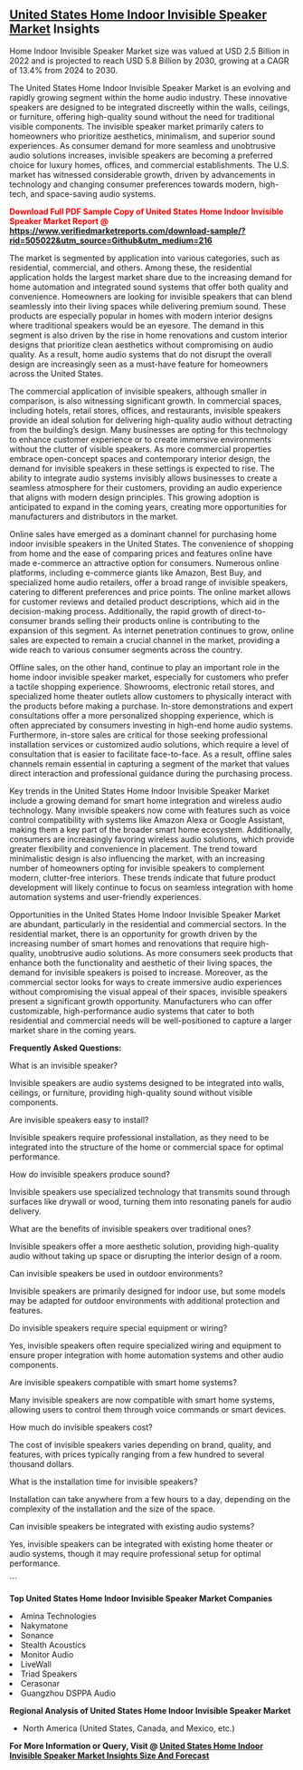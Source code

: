 <h2><a href="https://www.verifiedmarketreports.com/download-sample/?rid=505022&amp;utm_source=Github&amp;utm_medium=216" target="_blank">United States Home Indoor Invisible Speaker Market</a> Insights</h2><p>Home Indoor Invisible Speaker Market size was valued at USD 2.5 Billion in 2022 and is projected to reach USD 5.8 Billion by 2030, growing at a CAGR of 13.4% from 2024 to 2030.</p><p><p>The United States Home Indoor Invisible Speaker Market is an evolving and rapidly growing segment within the home audio industry. These innovative speakers are designed to be integrated discreetly within the walls, ceilings, or furniture, offering high-quality sound without the need for traditional visible components. The invisible speaker market primarily caters to homeowners who prioritize aesthetics, minimalism, and superior sound experiences. As consumer demand for more seamless and unobtrusive audio solutions increases, invisible speakers are becoming a preferred choice for luxury homes, offices, and commercial establishments. The U.S. market has witnessed considerable growth, driven by advancements in technology and changing consumer preferences towards modern, high-tech, and space-saving audio systems. <strong><p><span class=""><span style="color: #ff0000;"><strong>Download Full PDF Sample Copy of United States Home Indoor Invisible Speaker Market Report</strong> @ </span><a href="https://www.verifiedmarketreports.com/download-sample/?rid=505022&amp;utm_source=Github&amp;utm_medium=216" target="_blank">https://www.verifiedmarketreports.com/download-sample/?rid=505022&amp;utm_source=Github&amp;utm_medium=216</a></span></p></strong></p><p>The market is segmented by application into various categories, such as residential, commercial, and others. Among these, the residential application holds the largest market share due to the increasing demand for home automation and integrated sound systems that offer both quality and convenience. Homeowners are looking for invisible speakers that can blend seamlessly into their living spaces while delivering premium sound. These products are especially popular in homes with modern interior designs where traditional speakers would be an eyesore. The demand in this segment is also driven by the rise in home renovations and custom interior designs that prioritize clean aesthetics without compromising on audio quality. As a result, home audio systems that do not disrupt the overall design are increasingly seen as a must-have feature for homeowners across the United States.<p>The commercial application of invisible speakers, although smaller in comparison, is also witnessing significant growth. In commercial spaces, including hotels, retail stores, offices, and restaurants, invisible speakers provide an ideal solution for delivering high-quality audio without detracting from the building’s design. Many businesses are opting for this technology to enhance customer experience or to create immersive environments without the clutter of visible speakers. As more commercial properties embrace open-concept spaces and contemporary interior design, the demand for invisible speakers in these settings is expected to rise. The ability to integrate audio systems invisibly allows businesses to create a seamless atmosphere for their customers, providing an audio experience that aligns with modern design principles. This growing adoption is anticipated to expand in the coming years, creating more opportunities for manufacturers and distributors in the market.<p>Online sales have emerged as a dominant channel for purchasing home indoor invisible speakers in the United States. The convenience of shopping from home and the ease of comparing prices and features online have made e-commerce an attractive option for consumers. Numerous online platforms, including e-commerce giants like Amazon, Best Buy, and specialized home audio retailers, offer a broad range of invisible speakers, catering to different preferences and price points. The online market allows for customer reviews and detailed product descriptions, which aid in the decision-making process. Additionally, the rapid growth of direct-to-consumer brands selling their products online is contributing to the expansion of this segment. As internet penetration continues to grow, online sales are expected to remain a crucial channel in the market, providing a wide reach to various consumer segments across the country.<p>Offline sales, on the other hand, continue to play an important role in the home indoor invisible speaker market, especially for customers who prefer a tactile shopping experience. Showrooms, electronic retail stores, and specialized home theater outlets allow customers to physically interact with the products before making a purchase. In-store demonstrations and expert consultations offer a more personalized shopping experience, which is often appreciated by consumers investing in high-end home audio systems. Furthermore, in-store sales are critical for those seeking professional installation services or customized audio solutions, which require a level of consultation that is easier to facilitate face-to-face. As a result, offline sales channels remain essential in capturing a segment of the market that values direct interaction and professional guidance during the purchasing process.<p>Key trends in the United States Home Indoor Invisible Speaker Market include a growing demand for smart home integration and wireless audio technology. Many invisible speakers now come with features such as voice control compatibility with systems like Amazon Alexa or Google Assistant, making them a key part of the broader smart home ecosystem. Additionally, consumers are increasingly favoring wireless audio solutions, which provide greater flexibility and convenience in placement. The trend toward minimalistic design is also influencing the market, with an increasing number of homeowners opting for invisible speakers to complement modern, clutter-free interiors. These trends indicate that future product development will likely continue to focus on seamless integration with home automation systems and user-friendly experiences.<p>Opportunities in the United States Home Indoor Invisible Speaker Market are abundant, particularly in the residential and commercial sectors. In the residential market, there is an opportunity for growth driven by the increasing number of smart homes and renovations that require high-quality, unobtrusive audio solutions. As more consumers seek products that enhance both the functionality and aesthetic of their living spaces, the demand for invisible speakers is poised to increase. Moreover, as the commercial sector looks for ways to create immersive audio experiences without compromising the visual appeal of their spaces, invisible speakers present a significant growth opportunity. Manufacturers who can offer customizable, high-performance audio systems that cater to both residential and commercial needs will be well-positioned to capture a larger market share in the coming years.<p><strong>Frequently Asked Questions:</strong></p><p>What is an invisible speaker?</p><p>Invisible speakers are audio systems designed to be integrated into walls, ceilings, or furniture, providing high-quality sound without visible components.</p><p>Are invisible speakers easy to install?</p><p>Invisible speakers require professional installation, as they need to be integrated into the structure of the home or commercial space for optimal performance.</p><p>How do invisible speakers produce sound?</p><p>Invisible speakers use specialized technology that transmits sound through surfaces like drywall or wood, turning them into resonating panels for audio delivery.</p><p>What are the benefits of invisible speakers over traditional ones?</p><p>Invisible speakers offer a more aesthetic solution, providing high-quality audio without taking up space or disrupting the interior design of a room.</p><p>Can invisible speakers be used in outdoor environments?</p><p>Invisible speakers are primarily designed for indoor use, but some models may be adapted for outdoor environments with additional protection and features.</p><p>Do invisible speakers require special equipment or wiring?</p><p>Yes, invisible speakers often require specialized wiring and equipment to ensure proper integration with home automation systems and other audio components.</p><p>Are invisible speakers compatible with smart home systems?</p><p>Many invisible speakers are now compatible with smart home systems, allowing users to control them through voice commands or smart devices.</p><p>How much do invisible speakers cost?</p><p>The cost of invisible speakers varies depending on brand, quality, and features, with prices typically ranging from a few hundred to several thousand dollars.</p><p>What is the installation time for invisible speakers?</p><p>Installation can take anywhere from a few hours to a day, depending on the complexity of the installation and the size of the space.</p><p>Can invisible speakers be integrated with existing audio systems?</p><p>Yes, invisible speakers can be integrated with existing home theater or audio systems, though it may require professional setup for optimal performance.</p>```</p><p><strong>Top United States Home Indoor Invisible Speaker Market Companies</strong></p><div data-test-id=""><p><li>Amina Technologies</li><li> Nakymatone</li><li> Sonance</li><li> Stealth Acoustics</li><li> Monitor Audio</li><li> LiveWall</li><li> Triad Speakers</li><li> Cerasonar</li><li> Guangzhou DSPPA Audio</li></p><div><strong>Regional Analysis of&nbsp;United States Home Indoor Invisible Speaker Market</strong></div><ul><li dir="ltr"><p dir="ltr">North America&nbsp;(United States, Canada, and Mexico, etc.)</p></li></ul><p><strong>For More Information or Query, Visit @&nbsp;</strong><strong><a href="https://www.verifiedmarketreports.com/product/home-indoor-invisible-speaker-market/?utm_source=Github&amp;utm_medium=216" target="_blank">United States Home Indoor Invisible Speaker Market Insights Size And Forecast</a></strong></p></div>
